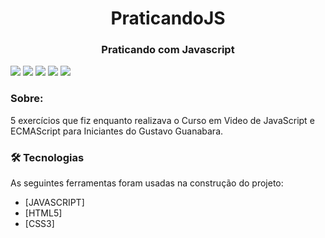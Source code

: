 <h1 align="center">PraticandoJS</h1>
<h3 align="center">Praticando com Javascript</h3>

<img src="./src/imagens/Hora-do-dia.jpg">
<img src="./src/imagens/Verificador-de-idade.jpg">
<img src="./src/imagens/Vamos-contar.jpg">
<img src="./src/imagens/Tabuada.jpg">
<img src="./src/imagens/Analisador-de-numeros.jpg">

### Sobre:
5 exercícios que fiz enquanto realizava o Curso em Video de JavaScript e ECMAScript para Iniciantes do Gustavo Guanabara.
<br>

### 🛠 Tecnologias

As seguintes ferramentas foram usadas na construção do projeto:

- [JAVASCRIPT]
- [HTML5]
- [CSS3]
